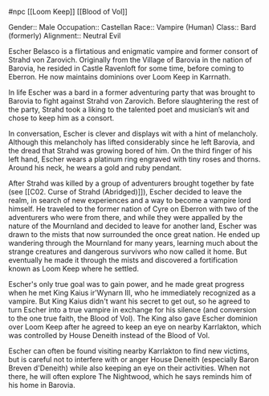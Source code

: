  #npc [[Loom Keep]] [[Blood of Vol]]

Gender:: Male
Occupation:: Castellan
Race:: Vampire (Human)
Class:: Bard (formerly)
Alignment:: Neutral Evil

Escher Belasco is a flirtatious and enigmatic vampire and former consort of Strahd von Zarovich. Originally from the Village of Barovia in the nation of Barovia, he resided in Castle Ravenloft for some time, before coming to Eberron. He now maintains dominions over Loom Keep in Karrnath.

In life Escher was a bard in a former adventuring party that was brought to Barovia to fight against Strahd von Zarovich. Before slaughtering the rest of the party, Strahd took a liking to the talented poet and musician’s wit and chose to keep him as a consort.

In conversation, Escher is clever and displays wit with a hint of melancholy. Although this melancholy has lifted considerably since he left Barovia, and the dread that Strahd was growing bored of him. On the third finger of his left hand, Escher wears a platinum ring engraved with tiny roses and thorns. Around his neck, he wears a gold and ruby pendant.

After Strahd was killed by a group of adventurers brought together by fate (see [[C02. Curse of Strahd (Abridged)]]), Escher decided to leave the realm, in search of new experiences and a way to become a vampire lord himself. He traveled to the former nation of Cyre on Eberron with two of the adventurers who were from there, and while they were appalled by the nature of the Mournland and decided to leave for another land, Escher was drawn to the mists that now surrounded the once great nation. He ended up wandering through the Mournland for many years, learning much about the strange creatures and dangerous survivors who now called it home. But eventually he made it through the mists and discovered a fortification known as Loom Keep where he settled.

Escher's only true goal was to gain power, and he made great progress when he met King Kaius ir'Wynarn III, who he immediately recognized as a vampire. But King Kaius didn't want his secret to get out, so he agreed to turn Escher into a true vampire in exchange for his silence (and conversion to the one true faith, the Blood of Vol). The King also gave Escher dominion over Loom Keep after he agreed to keep an eye on nearby Karrlakton, which was controlled by House Deneith instead of the Blood of Vol.

Escher can often be found visiting nearby Karrlakton to find new victims, but is careful not to interfere with or anger House Deneith (especially Baron Breven d'Deneith) while also keeping an eye on their activities. When not there, he will often explore The Nightwood, which he says reminds him of his home in Barovia.
